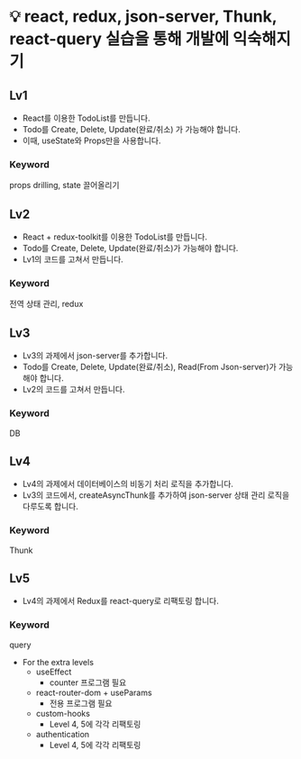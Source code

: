 # 💡 react, redux, json-server, Thunk, react-query 실습을 통해 개발에 익숙해지기

## Lv1

- React를 이용한 TodoList를 만듭니다.
- Todo를 Create, Delete, Update(완료/취소) 가 가능해야 합니다.
- 이때, useState와 Props만을 사용합니다.

### Keyword

props drilling, state 끌어올리기

## Lv2

- React + redux-toolkit를 이용한 TodoList를 만듭니다.
- Todo를 Create, Delete, Update(완료/취소)가 가능해야 합니다.
- Lv1의 코드를 고쳐서 만듭니다.

### Keyword

전역 상태 관리, redux

## Lv3

- Lv3의 과제에서 json-server를 추가합니다.
- Todo를 Create, Delete, Update(완료/취소), Read(From Json-server)가 가능해야 합니다.
- Lv2의 코드를 고쳐서 만듭니다.

### Keyword

DB

## Lv4

- Lv4의 과제에서 데이터베이스의 비동기 처리 로직을 추가합니다.
- Lv3의 코드에서, createAsyncThunk를 추가하여 json-server 상태 관리 로직을 다루도록 합니다.

### Keyword

Thunk

## Lv5

- Lv4의 과제에서 Redux를 react-query로 리팩토링 합니다.

### Keyword

query

- For the extra levels
  - useEffect
    - counter 프로그램 필요
  - react-router-dom + useParams
    - 전용 프로그램 필요
  - custom-hooks
    - Level 4, 5에 각각 리팩토링
  - authentication
    - Level 4, 5에 각각 리팩토링

